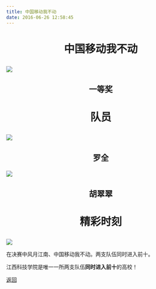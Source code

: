 ```yaml
---
title: 中国移动我不动
date: 2016-06-26 12:58:45
---
```


# <p align="center">中国移动我不动</p>

![](http://og9nrsw1n.bkt.clouddn.com/%E5%8C%BA%E4%B8%80%E4%B8%AD%E5%9B%BD%E7%A7%BB%E5%8A%A8%E6%88%91%E4%B8%8D%E5%8A%A8.jpeg)

## <p align="center">一等奖</p>

# <p align="center">队员</p>

![](http://og9nrsw1n.bkt.clouddn.com/%E5%8C%BA%E4%B8%80%E7%BD%97%E5%85%A8.jpeg)
## <p align="center">罗全</p>
![](http://og9nrsw1n.bkt.clouddn.com/%E5%8C%BA%E4%B8%80%E8%83%A1%E7%BF%A0%E7%BF%A0.jpeg)
## <p align="center">胡翠翠</p>

# <p align="center">精彩时刻</p>

![](http://og9nrsw1n.bkt.clouddn.com/honor/nationwide/smart_car/2016/%E5%8C%BA%E5%86%B3%E8%B5%9B%E6%88%90%E7%BB%A9%E9%A3%8E%E6%9C%88%E6%B1%9F%E5%8D%97.png)

在决赛中风月江南、中国移动我不动。两支队伍同时进入前十。

江西科技学院是唯一一所两支队伍**同时进入前十**的高校！

[返回](../)